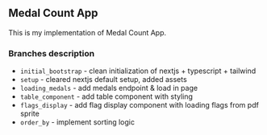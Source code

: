 ## Medal Count App

This is my implementation of Medal Count App.

### Branches description

- `initial_bootstrap` - clean initialization of nextjs + typescript + tailwind
- `setup` - cleared nextjs default setup, added assets
- `loading_medals` - add medals endpoint & load in page
- `table_component` - add table component with styling
- `flags_display` - add flag display component with loading flags from pdf sprite
- `order_by` - implement sorting logic
